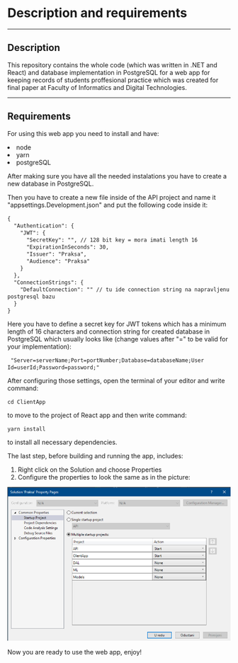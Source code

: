 # Description and requirements
---
## Description
This repository contains the whole code (which was written in .NET and React) and database implementation in PostgreSQL for a web app for keeping records of students proffesional practice which was created for final paper at Faculty of Informatics and Digital Technologies.

---

## Requirements

For using this web app you need to install and have:
<li> node
<li> yarn
<li> postgreSQL 

After making sure you have all the needed instalations you have to create a new database in PostgreSQL.

Then you have to create a new file inside of the API project and name it "appsettings.Development.json" and put the following code inside it:
```
{
  "Authentication": {
    "JWT": {
      "SecretKey": "", // 128 bit key = mora imati length 16
      "ExpirationInSeconds": 30,
      "Issuer": "Praksa",
      "Audience": "Praksa"
    }
  },
  "ConnectionStrings": {
    "DefaultConnection": "" // tu ide connection string na napravljenu postgresql bazu
  }
}
```

Here you have to define a secret key for JWT tokens which has a minimum length of 16 characters and connection string for created database in PostgreSQL which usually looks like (change values after "=" to be valid for your implementation):
```
 "Server=serverName;Port=portNumber;Database=databaseName;User Id=userId;Password=password;"
```

After configuring those settings, open the terminal of your editor and write command:
```
cd ClientApp
```
to move to the project of React app and then write command:
```
yarn install
```
to install all necessary dependencies.

The last step, before building and running the app, includes:
1. Right click on the Solution and choose Properties
2. Configure the properties to look the same as in the picture:

![Properties Image](Properties.png)

Now you are ready to use the web app, enjoy!
